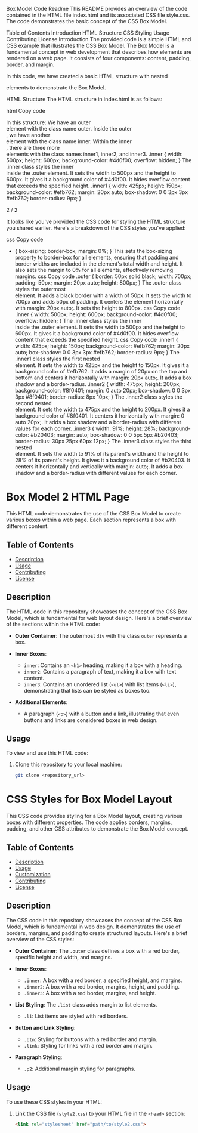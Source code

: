 <!DOCTYPE html>
<html lang="en">
<head>
    <meta charset="UTF-8">
    <meta name="viewport" content="width=device-width, initial-scale=1.0">
    <title>Box Model</title>
    <link rel="stylesheet" href="./style.css">
</head>
<body>
    <div class="outer">
        <div class="inner">
            <div class="inner1">
                <!-- Content for inner1 -->
            </div>
            <div class="inner2">
                <!-- Content for inner2 -->
            </div>
            <div class="inner3">
                <!-- Content for inner3 -->
            </div>
        </div>
    </div>
</body>
</html>

Box Model Code Readme
This README provides an overview of the code contained in the HTML file index.html and its associated CSS file style.css. The code demonstrates the basic concept of the CSS Box Model.

Table of Contents
Introduction
HTML Structure
CSS Styling
Usage
Contributing
License
Introduction
The provided code is a simple HTML and CSS example that illustrates the CSS Box Model. The Box Model is a fundamental concept in web development that describes how elements are rendered on a web page. It consists of four components: content, padding, border, and margin.

In this code, we have created a basic HTML structure with nested <div> elements to demonstrate the Box Model.

HTML Structure
The HTML structure in index.html is as follows:

html
Copy code
<!DOCTYPE html>
<html lang="en">
<head>
    <meta charset="UTF-8">
    <meta name="viewport" content="width=device-width, initial-scale=1.0">
    <title>Box Model</title>
    <link rel="stylesheet" href="./style.css">
</head>
<body>
    <div class="outer">
        <div class="inner">
            <div class="inner1">
                <!-- Content for inner1 -->
            </div>
            <div class="inner2">
                <!-- Content for inner2 -->
            </div>
            <div class="inner3">
                <!-- Content for inner3 -->
            </div>
        </div>
    </div>
</body>
</html>
In this structure:
We have an outer <div> element with the class name outer.
Inside the outer <div>, we have another <div> element with the class name inner.
Within the inner <div>, there are three more <div> elements with the class names inner1, inner2, and inner3.
.inner {
    width: 500px;
    height: 600px;
    background-color: #4d0f00;
    overflow: hidden;
}
The .inner class styles the inner <div> inside the .outer element.
It sets the width to 500px and the height to 600px.
It gives it a background color of #4d0f00.
It hides overflow content that exceeds the specified height.
.inner1 {
    width: 425px;
    height: 150px;
    background-color: #efb762;
    margin: 20px auto;
    box-shadow: 0 0 3px 3px #efb762;
    border-radius: 9px;
}

2 / 2

It looks like you've provided the CSS code for styling the HTML structure you shared earlier. Here's a breakdown of the CSS styles you've applied:

css
Copy code
* {
    box-sizing: border-box;
    margin: 0%;
}
This sets the box-sizing property to border-box for all elements, ensuring that padding and border widths are included in the element's total width and height. It also sets the margin to 0% for all elements, effectively removing margins.
css
Copy code
.outer {
    border: 50px solid black;
    width: 700px;
    padding: 50px;
    margin: 20px auto;
    height: 800px;
}
The .outer class styles the outermost <div> element.
It adds a black border with a width of 50px.
It sets the width to 700px and adds 50px of padding.
It centers the element horizontally with margin: 20px auto;.
It sets the height to 800px.
css
Copy code
.inner {
    width: 500px;
    height: 600px;
    background-color: #4d0f00;
    overflow: hidden;
}
The .inner class styles the inner <div> inside the .outer element.
It sets the width to 500px and the height to 600px.
It gives it a background color of #4d0f00.
It hides overflow content that exceeds the specified height.
css
Copy code
.inner1 {
    width: 425px;
    height: 150px;
    background-color: #efb762;
    margin: 20px auto;
    box-shadow: 0 0 3px 3px #efb762;
    border-radius: 9px;
}
The .inner1 class styles the first nested <div> element.
It sets the width to 425px and the height to 150px.
It gives it a background color of #efb762.
It adds a margin of 20px on the top and bottom and centers it horizontally with margin: 20px auto;.
It adds a box shadow and a border-radius.
.inner2 {
    width: 475px;
    height: 200px;
    background-color: #8f0401;
    margin: 0 auto 20px;
    box-shadow: 0 0 3px 3px #8f0401;
    border-radius: 8px 10px;
}
The .inner2 class styles the second nested <div> element.
It sets the width to 475px and the height to 200px.
It gives it a background color of #8f0401.
It centers it horizontally with margin: 0 auto 20px;.
It adds a box shadow and a border-radius with different values for each corner.
.inner3 {
    width: 91%;
    height: 28%;
    background-color: #b20403;
    margin: auto;
    box-shadow: 0 0 5px 5px #b20403;
    border-radius: 30px 25px 60px 12px;
}
The .inner3 class styles the third nested <div> element.
It sets the width to 91% of its parent's width and the height to 28% of its parent's height.
It gives it a background color of #b20403.
It centers it horizontally and vertically with margin: auto;.
It adds a box shadow and a border-radius with different values for each corner.
# Box Model 2 HTML Page

This HTML code demonstrates the use of the CSS Box Model to create various boxes within a web page. Each section represents a box with different content.

## Table of Contents

- [Description](#description)
- [Usage](#usage)
- [Contributing](#contributing)
- [License](#license)

## Description

The HTML code in this repository showcases the concept of the CSS Box Model, which is fundamental for web layout design. Here's a brief overview of the sections within the HTML code:

- **Outer Container**: The outermost `div` with the class `outer` represents a box.

- **Inner Boxes**:
  - `inner`: Contains an `<h1>` heading, making it a box with a heading.
  - `inner2`: Contains a paragraph of text, making it a box with text content.
  - `inner3`: Contains an unordered list (`<ul>`) with list items (`<li>`), demonstrating that lists can be styled as boxes too.

- **Additional Elements**:
  - A paragraph (`<p>`) with a button and a link, illustrating that even buttons and links are considered boxes in web design.

## Usage

To view and use this HTML code:

1. Clone this repository to your local machine:

   ```bash
   git clone <repository_url>
# CSS Styles for Box Model Layout

This CSS code provides styling for a Box Model layout, creating various boxes with different properties. The code applies borders, margins, padding, and other CSS attributes to demonstrate the Box Model concept.

## Table of Contents

- [Description](#description)
- [Usage](#usage)
- [Customization](#customization)
- [Contributing](#contributing)
- [License](#license)

## Description

The CSS code in this repository showcases the concept of the CSS Box Model, which is fundamental in web design. It demonstrates the use of borders, margins, and padding to create structured layouts. Here's a brief overview of the CSS styles:

- **Outer Container**: The `.outer` class defines a box with a red border, specific height and width, and margins.

- **Inner Boxes**:
  - `.inner`: A box with a red border, a specified height, and margins.
  - `.inner2`: A box with a red border, margins, height, and padding.
  - `.inner3`: A box with a red border, margins, and height.

- **List Styling**: The `.list` class adds margin to list elements.
  - `.li`: List items are styled with red borders.

- **Button and Link Styling**:
  - `.btn`: Styling for buttons with a red border and margin.
  - `.link`: Styling for links with a red border and margin.

- **Paragraph Styling**:
  - `.p2`: Additional margin styling for paragraphs.

## Usage

To use these CSS styles in your HTML:

1. Link the CSS file (`style2.css`) to your HTML file in the `<head>` section:

   ```html
   <link rel="stylesheet" href="path/to/style2.css">
